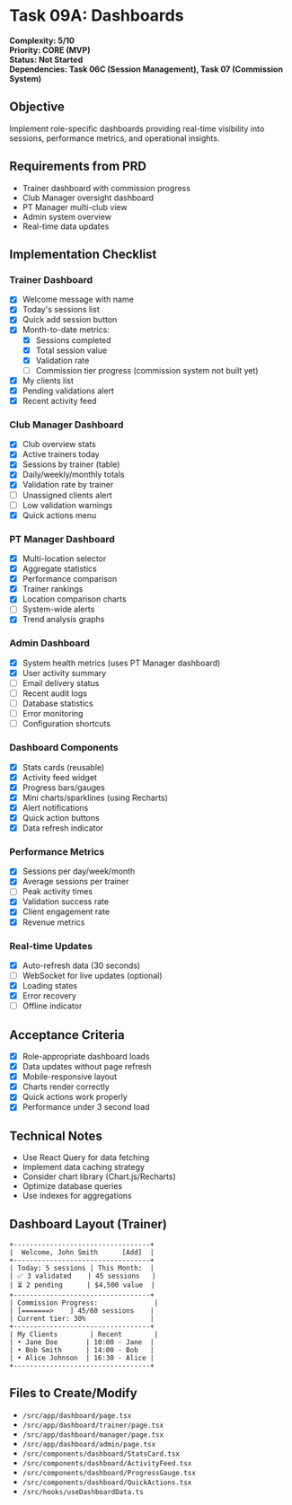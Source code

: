 # Task 09A: Dashboards

**Complexity: 5/10**  
**Priority: CORE (MVP)**  
**Status: Not Started**  
**Dependencies: Task 06C (Session Management), Task 07 (Commission System)**

## Objective
Implement role-specific dashboards providing real-time visibility into sessions, performance metrics, and operational insights.

## Requirements from PRD
- Trainer dashboard with commission progress
- Club Manager oversight dashboard
- PT Manager multi-club view
- Admin system overview
- Real-time data updates

## Implementation Checklist

### Trainer Dashboard
- [x] Welcome message with name
- [x] Today's sessions list
- [x] Quick add session button
- [x] Month-to-date metrics:
  - [x] Sessions completed
  - [x] Total session value
  - [x] Validation rate
  - [ ] Commission tier progress (commission system not built yet)
- [x] My clients list
- [x] Pending validations alert
- [x] Recent activity feed

### Club Manager Dashboard
- [x] Club overview stats
- [x] Active trainers today
- [x] Sessions by trainer (table)
- [x] Daily/weekly/monthly totals
- [x] Validation rate by trainer
- [ ] Unassigned clients alert
- [ ] Low validation warnings
- [x] Quick actions menu

### PT Manager Dashboard
- [x] Multi-location selector
- [x] Aggregate statistics
- [x] Performance comparison
- [x] Trainer rankings
- [x] Location comparison charts
- [ ] System-wide alerts
- [x] Trend analysis graphs

### Admin Dashboard
- [x] System health metrics (uses PT Manager dashboard)
- [x] User activity summary
- [ ] Email delivery status
- [ ] Recent audit logs
- [ ] Database statistics
- [ ] Error monitoring
- [ ] Configuration shortcuts

### Dashboard Components
- [x] Stats cards (reusable)
- [x] Activity feed widget
- [x] Progress bars/gauges
- [x] Mini charts/sparklines (using Recharts)
- [x] Alert notifications
- [x] Quick action buttons
- [x] Data refresh indicator

### Performance Metrics
- [x] Sessions per day/week/month
- [x] Average sessions per trainer
- [ ] Peak activity times
- [x] Validation success rate
- [x] Client engagement rate
- [x] Revenue metrics

### Real-time Updates
- [x] Auto-refresh data (30 seconds)
- [ ] WebSocket for live updates (optional)
- [x] Loading states
- [x] Error recovery
- [ ] Offline indicator

## Acceptance Criteria
- [x] Role-appropriate dashboard loads
- [x] Data updates without page refresh
- [x] Mobile-responsive layout
- [x] Charts render correctly
- [x] Quick actions work properly
- [x] Performance under 3 second load

## Technical Notes
- Use React Query for data fetching
- Implement data caching strategy
- Consider chart library (Chart.js/Recharts)
- Optimize database queries
- Use indexes for aggregations

## Dashboard Layout (Trainer)
```
+----------------------------------+
|  Welcome, John Smith      [Add]  |
+----------------------------------+
| Today: 5 sessions | This Month:  |
| ✅ 3 validated    | 45 sessions   |
| ⏳ 2 pending      | $4,500 value  |
+----------------------------------+
| Commission Progress:              |
| [=======>    ] 45/60 sessions    |
| Current tier: 30%                |
+----------------------------------+
| My Clients        | Recent        |
| • Jane Doe       | 10:00 - Jane  |
| • Bob Smith      | 14:00 - Bob   |
| • Alice Johnson  | 16:30 - Alice |
+----------------------------------+
```

## Files to Create/Modify
- `/src/app/dashboard/page.tsx`
- `/src/app/dashboard/trainer/page.tsx`
- `/src/app/dashboard/manager/page.tsx`
- `/src/app/dashboard/admin/page.tsx`
- `/src/components/dashboard/StatsCard.tsx`
- `/src/components/dashboard/ActivityFeed.tsx`
- `/src/components/dashboard/ProgressGauge.tsx`
- `/src/components/dashboard/QuickActions.tsx`
- `/src/hooks/useDashboardData.ts`